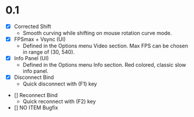 # 0.1
- [x] Corrected Shift
  - Smooth curving while shifting on mouse rotation curve mode.
- [x] FPSmax + Vsync (UI)
  - Defined in the Options menu Video section. Max FPS can be chosen in range of (30, 540).
- [x] Info Panel (UI)
  - Defined in the Options menu Info section. Red colored, classic slow info panel.
- [x] Disconnect Bind
  - Quick disconnect with (F1) key
- [] Reconnect Bind
  - Quick reconnect with (F2) key
- [] NO ITEM Bugfix
